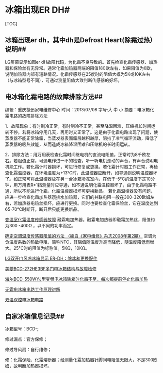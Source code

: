 # 冰箱出现ER DH#

[TOC]

## 冰箱出现er dh，其中dh是Defrost Heart(除霜过热）说明##

LG屏幕显示如图er dH故障代码，为化霜不良导致的。首先检查化霜传感器、加热器和保险丝有无异常。通常化霜加热器两端的阻值180欧左右，如果阻值为0欧，说明加热器内部有短路情况。化霜传感器在25度时的阻值大概为5K或10K左右（与冰箱型号不同），可通过测量阻值大致判断传感器的好坏。

## 电冰箱化霜电路的故障排除方法##

编辑：重庆捷迅家电维修中心   时间：2013/07/08   字号:大 中 小
摘要：电冰箱化霜电路的故障排除方法


1、故障现象：有时制冷正常，有时制冷不正常，甚至降温困难，压缩机长时间运转不停。若将冰箱停用几天，再用时又正常了。这是由于化霜电路出现了问题，使蒸发器不能正常除霜，当蒸发器表面霜层越积越厚，阻挡了冷气循环流动，降低了蒸发器的吸热效能，从而造成冰箱降温困难和压缩机的长时间运转。

2、排除方法：用万用表检查化霜时间继电机的直流电阻值，正常时为8千欧左右。若阻值正常，可通电作进一不的检查，听一听电机走动的声音，有声音说明电机能工作。若化霜计时器损坏，可进行修复或更换。若化霜计时器工作正常，再检查化霜温控器，在环境温度为+13℃时，此温控器应断开，如导通则说明温控器坏了。如正常可将此温控器放在另一台冰箱冷冻室内，在低于-5℃的温度下冻10分钟，用万用表R*1挡测量时应导通，如不通说明化霜温控器坏了，由于化霜电路不通，所以不能进行化霜。化霜温控器损坏可更换新品。
若化霜温控器没有问题，应进一步检查化霜加热器饿排水加热器，它们的并联电阻一般在300-320欧姆左右，若加热器电热丝损坏，应进行更换。同时也要检查化霜保险丝，它在温度达到65-70℃时断开，断开后只能更换新品。

[变温室化霜温度传感器故障](https://www.sensorexpert.com.cn/article/2503.html)
融霜电加热器。融霜电加热器即融霜加热丝，阻值约为300 -400Ω ，以不同的功率而定。

[确定空调温度传感器阻值的方法 （摘自《家电维修》杂志2008年第2期）](https://wenku.baidu.com/view/95831011cebff121dd36a32d7375a417866fc10a.html)
空调为负温度系数的热敏电阻，简称NTC，其阻值随温度升高而降低，随温度降低而增大。25℃时的阻值为标称值。5KΩ，10KΩ。

[LG双开门风冷冰箱显示 ER-DH；除冰和更换配件](https://jingyan.baidu.com/article/63acb44a245b6c61fcc17efc.html)

[美菱BCD-272HE3BF多门电冰箱结构与故障检修](http://www.gzweix.com/article/sort0250/sort0293/sort0562/info-294278_2.html)

[海尔BCD-550WYJ型变频电冰箱除箱时化霜不尽，每次都提前停止化霜加热](http://www.gzweix.com/article/sort0250/sort0293/sort0562/info-320323.html)

[无霜电冰箱电路工作原理讲解](https://www.dgxue.com/dianlu/jiayongdianlu/3653.html)

[双温双控电冰箱电路](http://www.nj990.com/thread-97146-1-1.html)

## 自家冰箱信息记录##

冰箱型号：BCD-;

修过漏点：官方保修；

修过导风扇：自行维修；

修：化霜保险、化霜熔断器；经测量化霜加热器针脚间电阻值无限大，不是300欧姆，故判断加热器损坏。
